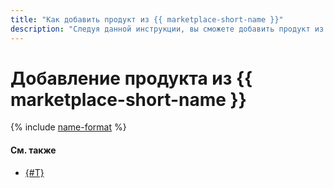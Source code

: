 ```yaml
---
title: "Как добавить продукт из {{ marketplace-short-name }}"
description: "Следуя данной инструкции, вы сможете добавить продукт из {{ marketplace-short-name }}."
---
```


# Добавление продукта из {{ marketplace-short-name }} 

{% include [name-format](../../../_includes/datalens/operations/datalens-add-marketplace-product.md) %}

#### См. также

- [{#T}](../../concepts/marketplace.md)
